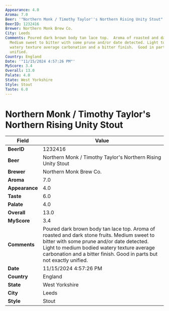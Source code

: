 ```yaml
---
Appearance: 4.0
Aroma: 7.0
Beer: '"Northern Monk / Timothy Taylor''s Northern Rising Unity Stout"'
BeerID: 1232416
Brewer: Northern Monk Brew Co.
City: Leeds
Comments: Poured dark brown body tan lace top.  Aroma of roasted and dark stone fruits.
  Medium sweet to bitter with some prune and/or date detected. Light to medium bodied
  watery texture average carbonation and a bitter finish.  Good in parts but not exactly
  unified.
Country: England
Date: '"11/15/2024 4:57:26 PM"'
MyScore: 3.4
Overall: 13.0
Palate: 4.0
State: West Yorkshire
Style: Stout
Taste: 6.0
---
```


# Northern Monk / Timothy Taylor's Northern Rising Unity Stout

| Field         | Value |
|---------------|-------|
| **BeerID** | 1232416 |
| **Beer** | Northern Monk / Timothy Taylor's Northern Rising Unity Stout |
| **Brewer** | Northern Monk Brew Co. |
| **Aroma** | 7.0 |
| **Appearance** | 4.0 |
| **Taste** | 6.0 |
| **Palate** | 4.0 |
| **Overall** | 13.0 |
| **MyScore** | 3.4 |
| **Comments** | Poured dark brown body tan lace top.  Aroma of roasted and dark stone fruits. Medium sweet to bitter with some prune and/or date detected. Light to medium bodied watery texture average carbonation and a bitter finish.  Good in parts but not exactly unified. |
| **Date** | 11/15/2024 4:57:26 PM |
| **Country** | England |
| **State** | West Yorkshire |
| **City** | Leeds |
| **Style** | Stout |

